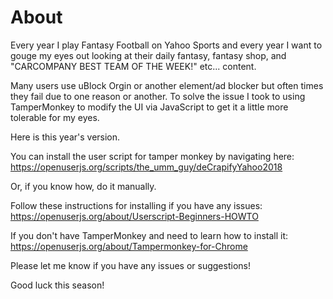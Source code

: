 # About

Every year I play Fantasy Football on Yahoo Sports and every year I want to gouge my eyes out looking at their daily fantasy, fantasy shop, and "CARCOMPANY BEST TEAM OF THE WEEK!" etc... content.

Many users use uBlock Orgin or another element/ad blocker but often times they fail due to one reason or another. To solve the issue I took to using TamperMonkey to modify the UI via JavaScript to get it a little more tolerable for my eyes.

Here is this year's version. 

You can install the user script for tamper monkey by navigating here: https://openuserjs.org/scripts/the_umm_guy/deCrapifyYahoo2018

Or, if you know how, do it manually.

Follow these instructions for installing if you have any issues: https://openuserjs.org/about/Userscript-Beginners-HOWTO

If you don't have TamperMonkey and need to learn how to install it: https://openuserjs.org/about/Tampermonkey-for-Chrome

Please let me know if you have any issues or suggestions!

Good luck this season!
